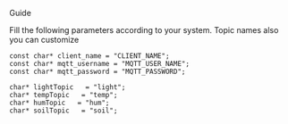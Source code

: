 Guide

Fill the following parameters according to your system. Topic names also you can customize

```
const char* client_name = "CLIENT_NAME";
const char* mqtt_username = "MQTT_USER_NAME";
const char* mqtt_password = "MQTT_PASSWORD";

char* lightTopic   = "light";
char* tempTopic   = "temp";
char* humTopic   = "hum";
char* soilTopic   = "soil";
```

